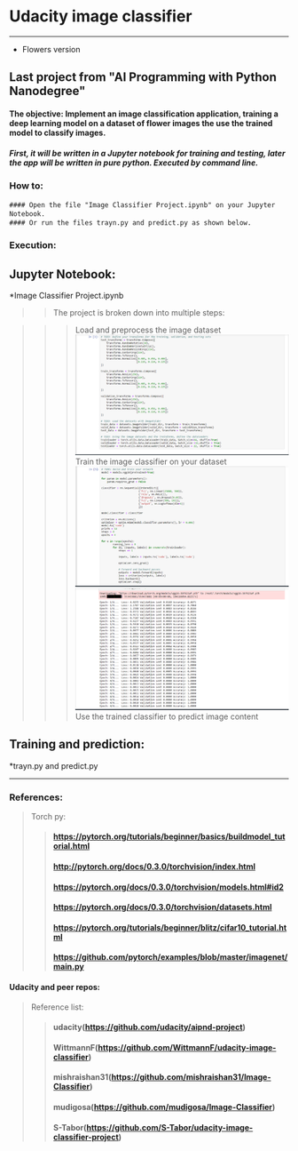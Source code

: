# Udacity image classifier
________________________________________
* Flowers version

## Last project from "AI Programming with Python Nanodegree"

#### The objective: Implement an image classification application, training a deep learning model on a dataset of flower images the use the trained model to classify images.

##### First, it will be written in a Jupyter notebook for training and testing, later the app will be written in pure python. Executed by command line.

### How to:
	#### Open the file "Image Classifier Project.ipynb" on your Jupyter Notebook.
	#### Or run the files trayn.py and predict.py as shown below.

### Execution:



## Jupyter Notebook:
 *Image Classifier Project.ipynb

 >>The project is broken down into multiple steps:

>>> Load and preprocess the image dataset
![My small image](_images/notebook01.png)
>>> Train the image classifier on your dataset
![My small image](_images/notebook02.png)
![My small image](_images/notebook03.png)
>> Use the trained classifier to predict image content



## Training and prediction:
 *trayn.py and predict.py

__________________________________________

### References:
> Torch py:
>> #### https://pytorch.org/tutorials/beginner/basics/buildmodel_tutorial.html
>> #### http://pytorch.org/docs/0.3.0/torchvision/index.html
>> #### https://pytorch.org/docs/0.3.0/torchvision/models.html#id2
>> #### https://pytorch.org/docs/0.3.0/torchvision/datasets.html
>> #### https://pytorch.org/tutorials/beginner/blitz/cifar10_tutorial.html
>> #### https://github.com/pytorch/examples/blob/master/imagenet/main.py

#### Udacity and peer repos:
> Reference list:
>> #### udacity(https://github.com/udacity/aipnd-project)
>> #### WittmannF(https://github.com/WittmannF/udacity-image-classifier)
>> #### mishraishan31(https://github.com/mishraishan31/Image-Classifier)
>> #### mudigosa(https://github.com/mudigosa/Image-Classifier)
>> #### S-Tabor(https://github.com/S-Tabor/udacity-image-classifier-project)
